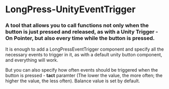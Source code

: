# LongPress-UnityEventTrigger
### A tool that allows you to call functions not only when the button is just pressed and released, as with a Unity Trigger - On Pointer, but also every time while the button is pressed.

It is enough to add a LongPressEventTrigger component and specify all the necessary events to trigger in it, as with a default unity button component, and everything will work.

But you can also specify how often events should be triggered when the button is pressed - **tact** paramter (The lower the value, the more often; the higher the value, the less often). Balance value is set by default.
